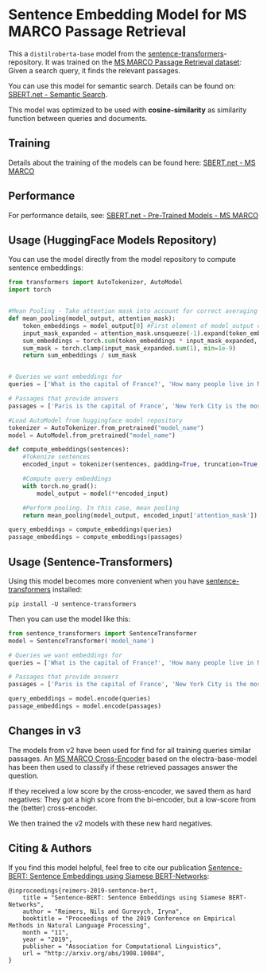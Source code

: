 # Sentence Embedding Model for MS MARCO Passage Retrieval


This a `distilroberta-base` model from the [sentence-transformers](https://github.com/UKPLab/sentence-transformers)-repository. It was trained on the [MS MARCO Passage Retrieval dataset](https://github.com/microsoft/MSMARCO-Passage-Ranking): Given a search query, it finds the relevant passages.

You can use this model for semantic search. Details can be found on: [SBERT.net - Semantic Search](https://www.sbert.net/examples/applications/semantic-search/README.html).

This model was optimized to be used with **cosine-similarity** as similarity function between queries and documents.


## Training

Details about the training of the models can be found here: [SBERT.net - MS MARCO](https://www.sbert.net/examples/training/ms_marco/README.html)

## Performance

For performance details, see: [SBERT.net - Pre-Trained Models - MS MARCO](https://www.sbert.net/docs/pretrained-models/msmarco-v3.html)

## Usage (HuggingFace Models Repository)

You can use the model directly from the model repository to compute sentence embeddings:
```python
from transformers import AutoTokenizer, AutoModel
import torch


#Mean Pooling - Take attention mask into account for correct averaging
def mean_pooling(model_output, attention_mask):
    token_embeddings = model_output[0] #First element of model_output contains all token embeddings
    input_mask_expanded = attention_mask.unsqueeze(-1).expand(token_embeddings.size()).float()
    sum_embeddings = torch.sum(token_embeddings * input_mask_expanded, 1)
    sum_mask = torch.clamp(input_mask_expanded.sum(1), min=1e-9)
    return sum_embeddings / sum_mask


# Queries we want embeddings for
queries = ['What is the capital of France?', 'How many people live in New York City?']

# Passages that provide answers
passages = ['Paris is the capital of France', 'New York City is the most populous city in the United States, with an estimated 8,336,817 people living in the city, according to U.S. Census estimates dating July 1, 2019']

#Load AutoModel from huggingface model repository
tokenizer = AutoTokenizer.from_pretrained("model_name")
model = AutoModel.from_pretrained("model_name")

def compute_embeddings(sentences):
	#Tokenize sentences
	encoded_input = tokenizer(sentences, padding=True, truncation=True, return_tensors='pt')

	#Compute query embeddings
	with torch.no_grad():
		model_output = model(**encoded_input)

	#Perform pooling. In this case, mean pooling
	return mean_pooling(model_output, encoded_input['attention_mask'])

query_embeddings = compute_embeddings(queries)
passage_embeddings = compute_embeddings(passages)
```

## Usage (Sentence-Transformers)
Using this model becomes more convenient when you have [sentence-transformers](https://github.com/UKPLab/sentence-transformers) installed:
```
pip install -U sentence-transformers
```

Then you can use the model like this:
```python
from sentence_transformers import SentenceTransformer
model = SentenceTransformer('model_name')

# Queries we want embeddings for
queries = ['What is the capital of France?', 'How many people live in New York City?']

# Passages that provide answers
passages = ['Paris is the capital of France', 'New York City is the most populous city in the United States, with an estimated 8,336,817 people living in the city, according to U.S. Census estimates dating July 1, 2019']

query_embeddings = model.encode(queries)
passage_embeddings = model.encode(passages)
```

## Changes in v3
The models from v2 have been used for find for all training queries similar passages. An [MS MARCO Cross-Encoder](ce-msmarco.md) based on the electra-base-model has been then used to classify if these retrieved passages answer the question.

If they received a low score by the cross-encoder, we saved them as hard negatives: They got a high score from the bi-encoder, but a low-score from the (better) cross-encoder.

We then trained the v2 models with these new hard negatives.

## Citing & Authors
If you find this model helpful, feel free to cite our publication [Sentence-BERT: Sentence Embeddings using Siamese BERT-Networks](https://arxiv.org/abs/1908.10084):
``` 
@inproceedings{reimers-2019-sentence-bert,
    title = "Sentence-BERT: Sentence Embeddings using Siamese BERT-Networks",
    author = "Reimers, Nils and Gurevych, Iryna",
    booktitle = "Proceedings of the 2019 Conference on Empirical Methods in Natural Language Processing",
    month = "11",
    year = "2019",
    publisher = "Association for Computational Linguistics",
    url = "http://arxiv.org/abs/1908.10084",
}
```